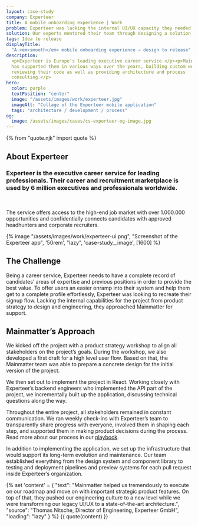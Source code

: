```yaml
---
layout: case-study
company: Experteer
title: A mobile onboarding experience | Work
problem: Experteer was lacking the internal UI/UX capacity they needed to build user-focussed solutions. 
solution: Our experts mentored their team through designing a solution. 
tags: Idea to release
displayTitle:
  "A <em>smooth</em> mobile onboarding experience – design to release"
description:
  <p>Experteer is Europe’s leading executive career service.</p><p>Mainmatter
  has supported them in various ways over the years, building custom web apps,
  reviewing their code as well as providing architecture and process
  consulting.</p>
hero:
  color: purple
  textPosition: "center"
  image: "/assets/images/work/experteer.jpg"
  imageAlt: "Collage of the Experteer mobile application"
  tags: "architecture / development / process"
og:
  image: /assets/images/cases/cs-experteer-og-image.jpg
---
```


{% from "quote.njk" import quote %}

<div class="case-study__section">
  <h2 class="case-study__heading h5">About Experteer</h2>
  <div class="case-study__text">
    <h3 class="h4">Experteer is the executive career service for leading professionals. Their career and recruitment marketplace is used by 6 million executives and professionals worldwide.</h3><br>
    <p>The service offers access to the high-end job market with over 1.000.000 opportunities and confidentially connects candidates with approved headhunters and corporate recruiters.</p>
  </div>
</div>

<div class="case-study__image-wrapper">
  {% image "/assets/images/work/experteer-ui.png", "Screenshot of the Experteer app", '50rem', "lazy", 'case-study__image', [1600] %}
</div>

<div class="case-study__section">
  <h2 class="case-study__heading h5">The Challenge</h2>
  <div class="case-study__text">
    <p>Being a career service, Experteer needs to have a complete record of candidates’ areas of expertise and previous positions in order to provide the best value. To offer users an easier onramp into their system and help them get to a complete profile effortlessly, Experteer was looking to recreate their signup flow. Lacking the internal capabilities for the project from product strategy to design and engineering, they approached Mainmatter for support.</p>
  </div>
</div>

<div class="case-study__section">
  <h2 class="case-study__heading h5">Mainmatter’s Approach</h2>
  <div class="case-study__text">
    <p>We kicked off the project with a product strategy workshop to align all stakeholders on the project’s goals. During the workshop, we also developed a first draft for a high level user flow. Based on that, the Mainmatter team was able to prepare a concrete design for the initial version of the project.</p>
    <p>We then set out to implement the project in React. Working closely with Experteer’s backend engineers who implemented the API part of the project, we incrementally built up the application, discussing technical questions along the way.</p>
    <p>Throughout the entire project, all stakeholders remained in constant communication. We ran weekly check-ins with Experteer’s team to transparently share progress with everyone, involved them in shaping each step, and supported them in making product decisions during the process. Read more about our process in our <a href="/playbook/">playbook</a>.</p>
    <p>In addition to implementing the application, we set up the infrastructure that would support its long-term evolution and maintenance. Our team established everything from the design system and component library to testing and deployment pipelines and preview systems for each pull request inside Experteer’s organization.</p>
  </div>
</div>

{% set 'content' = {
  "text": "Mainmatter helped us tremendously to execute on our roadmap and move on with important strategic product features. On top of that, they pushed our engineering culture to a new level while we were transforming our legacy UI/UX to a state-of-the-art architecture.",
  "source": "Thomas Nitsche, Director of Engineering, Experteer GmbH",
  "loading": "lazy"
} %} {{ quote(content) }}
